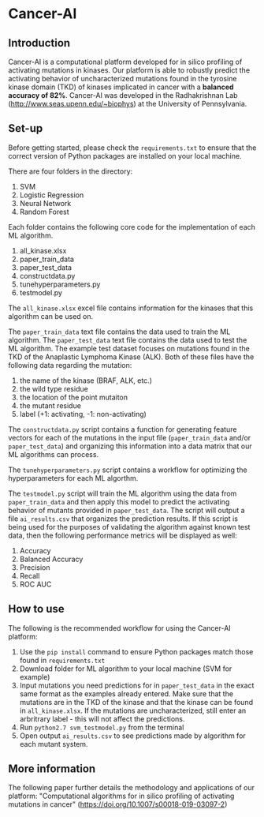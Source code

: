 # Cancer-AI

## Introduction 
Cancer-AI is a computational platform developed for in silico profiling of activating mutations in kinases. Our platform is able to robustly predict the activating behavior of uncharacterized mutations found in the tyrosine kinase domain (TKD) of kinases implicated in cancer with a **balanced accuracy of 82%**. Cancer-AI was developed in the Radhakrishnan Lab (http://www.seas.upenn.edu/~biophys) at the University of Pennsylvania. 

## Set-up  
Before getting started, please check the `requirements.txt` to ensure that the correct version of Python packages are installed on your local machine. 

There are four folders in the directory: 

1. SVM 
2. Logistic Regression
3. Neural Network
4. Random Forest 

Each folder contains the following core code for the implementation of each ML algorithm. 

1. all_kinase.xlsx 
2. paper_train_data
3. paper_test_data 
4. constructdata.py
5. tunehyperparameters.py
6. testmodel.py 

The `all_kinase.xlsx` excel file contains information for the kinases that this algorithm can be used on. 

The `paper_train_data` text file contains the data used to train the ML algorithm. The `paper_test_data` text file contains the data used to test the ML algorithm. The example test dataset focuses on mutations found in the TKD of the Anaplastic Lymphoma Kinase (ALK). Both of these files have the following data regarding the mutation: 

1. the name of the kinase (BRAF, ALK, etc.) 
2. the wild type residue
3. the location of the point mutaiton 
4. the mutant residue 
5. label (+1: activating, -1: non-activating) 

The `constructdata.py` script contains a function for generating feature vectors for each of the mutations in the input file (`paper_train_data` and/or `paper_test_data`) and organizing this information into a data matrix that our ML algorithms can process. 

The `tunehyperparameters.py` script contains a workflow for optimizing the hyperparameters for each ML algorthm. 

The `testmodel.py` script will train the ML algorithm using the data from `paper_train_data` and then apply this model to predict the activating behavior of mutants provided in `paper_test_data`. The script will output a file `ai_results.csv` that organizes the prediction results. If this script is being used for the purposes of validating the algorithm against known test data, then the following performance metrics will be displayed as well: 

1. Accuracy 
2. Balanced Accuracy 
3. Precision 
4. Recall 
5. ROC AUC 

## How to use

The following is the recommended workflow for using the Cancer-AI platform: 

1. Use the `pip install` command to ensure Python packages match those found in `requirements.txt` 
2. Download folder for ML algorithm to your local machine (SVM for example)
3. Input mutations you need predictions for in `paper_test_data` in the exact same format as the examples already entered. Make sure that the mutations are in the TKD of the kinase and that the kinase can be found in `all_kinase.xlsx`. If the mutations are uncharacterized, still enter an arbritrary label - this will not affect the predictions. 
4. Run `python2.7 svm_testmodel.py` from the terminal
5. Open output `ai_results.csv` to see predictions made by algorithm for each mutant system.

## More information 
The following paper further details the methodology and applications of our platform: "Computational algorithms for in silico profiling of activating mutations in cancer" (https://doi.org/10.1007/s00018-019-03097-2) 


